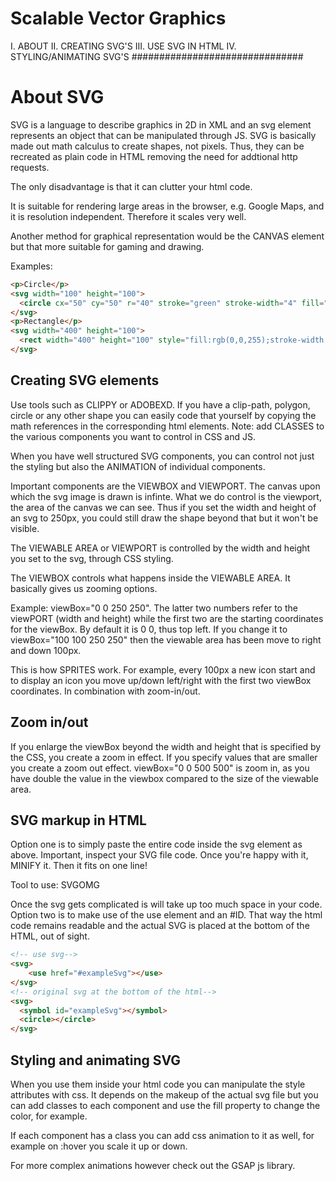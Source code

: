 # Scalable Vector Graphics
  I.    ABOUT
  II.   CREATING SVG'S
  III.  USE SVG IN HTML
  IV.   STYLING/ANIMATING SVG'S
###############################

# About SVG
SVG is a language to describe graphics in 2D in XML and an svg element represents an object that can be manipulated through JS. SVG is basically made out math calculus to create shapes, not pixels. Thus, they can be recreated as plain code in HTML removing the need for addtional http requests.

The only disadvantage is that it can clutter your html code. 

It is suitable for rendering large areas in the browser, e.g. Google Maps, and it is resolution independent. Therefore it scales very well.

Another method for graphical representation would be the CANVAS element but that more suitable for gaming and drawing.

Examples: 
```HTML
<p>Circle</p>
<svg width="100" height="100">
  <circle cx="50" cy="50" r="40" stroke="green" stroke-width="4" fill="yellow" />
</svg>
<p>Rectangle</p>
<svg width="400" height="100">
  <rect width="400" height="100" style="fill:rgb(0,0,255);stroke-width:10;stroke:rgb(0,0,0)" />
</svg>
```
## Creating SVG elements
Use tools such as CLIPPY or ADOBEXD. If you have a clip-path, polygon, circle or any other shape you can easily code that yourself by copying the math references in the corresponding html elements. Note: add CLASSES to the various components you want to control in CSS and JS.

When you have well structured SVG components, you can control not just the styling but also the ANIMATION of individual components.

Important components are the VIEWBOX and VIEWPORT. The canvas upon which the svg image is drawn is infinte. What we do control is the viewport, the area of the canvas we can see. Thus if you set the width and height of an svg to 250px, you could still draw the shape beyond 
that but it won't be visible.

The VIEWABLE AREA or VIEWPORT is controlled by the width and height you set to the svg, through CSS styling.

The VIEWBOX controls what happens inside the VIEWABLE AREA. It basically gives us zooming options. 

Example: viewBox="0 0 250 250". The latter two numbers refer to the viewPORT
(width and height) while the first two are the starting coordinates for the viewBox. By default it is 0 0, thus top left. If you change it to viewBox="100 100 250 250" then the viewable area has been move to right and down 100px. 

This is how SPRITES work. For example, every 100px a new icon start and to display an icon you move up/down left/right with the first two viewBox coordinates. In combination with zoom-in/out.

## Zoom in/out
If you enlarge the viewBox beyond the width and height that is specified by the CSS, you create a zoom in effect. If you specify values that are smaller you create a zoom out effect.
viewBox="0 0 500 500" is zoom in, as you have double the value in the viewbox compared to the size of the viewable area. 

## SVG markup in HTML 
Option one is to simply paste the entire code inside the svg element as above. Important, inspect your SVG file code. Once you're happy with it, MINIFY it. Then it fits on one line!

Tool to use: SVGOMG

Once the svg gets complicated is will take up too much space in your code. Option two is to make use of the use element and an #ID. That way the html code remains readable and the actual SVG is placed at the bottom of the HTML, out of sight.
```HTML
<!-- use svg-->
<svg>
    <use href="#exampleSvg"></use>
</svg>
<!-- original svg at the bottom of the html-->
<svg>
  <symbol id="exampleSvg"></symbol>
  <circle></circle>
</svg>
```

## Styling and animating SVG
When you use them inside your html code you can manipulate the style attributes with css. It depends on the makeup of the actual svg file but you can add classes to each component and use the fill property to change the color, for example.

If each component has a class you can add css animation to it as well, for example on
:hover you scale it up or down.

For more complex animations however check out the GSAP js library.